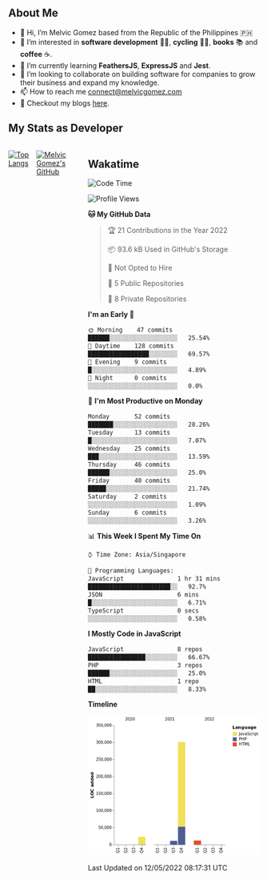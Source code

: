## About Me
- 👋 Hi, I’m Melvic Gomez based from the Republic of the Philippines 🇵🇭
- 👀 I’m interested in **software development** 👨‍💻, **cycling** 🚴‍♂️, **books** 📚 and **coffee** ☕. 
- 🌱 I’m currently learning **FeathersJS**, **ExpressJS** and **Jest**.
- 💞️ I’m looking to collaborate on building software for companies to grow their business and expand my knowledge.
- 📫 How to reach me <connect@melvicgomez.com>
- 📄 Checkout my blogs [here](https://melvicgomez.com/blogs).


## My Stats as Developer
<div style="display:inline-flex;">

<div style="margin-right:5px;">

[![Top Langs](https://github-readme-stats.vercel.app/api/top-langs/?username=melvicgomez&count_private=true&show_icons=true&bg_color=202124&title_color=D12A1E&icon_color=FAD127&text_color=ffffff)](https://melvicgomez.com)
</div>

[![Melvic Gomez's GitHub](https://github-readme-stats.vercel.app/api?username=melvicgomez&count_private=true&show_icons=true&bg_color=202124&title_color=D12A1E&icon_color=FAD127&text_color=ffffff)](https://github.com/melvicgomez)
<div>

## Wakatime
 
<!--START_SECTION:waka-->
![Code Time](http://img.shields.io/badge/Code%20Time-0%20secs-blue)

![Profile Views](http://img.shields.io/badge/Profile%20Views-0-blue)

**🐱 My GitHub Data** 

> 🏆 21 Contributions in the Year 2022
 > 
> 📦 93.6 kB Used in GitHub's Storage 
 > 
> 🚫 Not Opted to Hire
 > 
> 📜 5 Public Repositories 
 > 
> 🔑 8 Private Repositories  
 > 
**I'm an Early 🐤** 

```text
🌞 Morning    47 commits     ██████░░░░░░░░░░░░░░░░░░░   25.54% 
🌆 Daytime    128 commits    █████████████████░░░░░░░░   69.57% 
🌃 Evening    9 commits      █░░░░░░░░░░░░░░░░░░░░░░░░   4.89% 
🌙 Night      0 commits      ░░░░░░░░░░░░░░░░░░░░░░░░░   0.0%

```
📅 **I'm Most Productive on Monday** 

```text
Monday       52 commits     ███████░░░░░░░░░░░░░░░░░░   28.26% 
Tuesday      13 commits     █░░░░░░░░░░░░░░░░░░░░░░░░   7.07% 
Wednesday    25 commits     ███░░░░░░░░░░░░░░░░░░░░░░   13.59% 
Thursday     46 commits     ██████░░░░░░░░░░░░░░░░░░░   25.0% 
Friday       40 commits     █████░░░░░░░░░░░░░░░░░░░░   21.74% 
Saturday     2 commits      ░░░░░░░░░░░░░░░░░░░░░░░░░   1.09% 
Sunday       6 commits      ░░░░░░░░░░░░░░░░░░░░░░░░░   3.26%

```


📊 **This Week I Spent My Time On** 

```text
⌚︎ Time Zone: Asia/Singapore

💬 Programming Languages: 
JavaScript               1 hr 31 mins        ███████████████████████░░   92.7% 
JSON                     6 mins              █░░░░░░░░░░░░░░░░░░░░░░░░   6.71% 
TypeScript               0 secs              ░░░░░░░░░░░░░░░░░░░░░░░░░   0.58%

```

**I Mostly Code in JavaScript** 

```text
JavaScript               8 repos             ████████████████░░░░░░░░░   66.67% 
PHP                      3 repos             ██████░░░░░░░░░░░░░░░░░░░   25.0% 
HTML                     1 repo              ██░░░░░░░░░░░░░░░░░░░░░░░   8.33%

```


**Timeline**

![Chart not found](https://raw.githubusercontent.com/melvicgomez/melvicgomez/main/charts/bar_graph.png) 


 Last Updated on 12/05/2022 08:17:31 UTC
<!--END_SECTION:waka-->
 
 <!---
melvicgomez/melvicgomez is a ✨ special ✨ repository because its `README.md` (this file) appears on your GitHub profile.
You can click the Preview link to take a look at your changes.
--->
